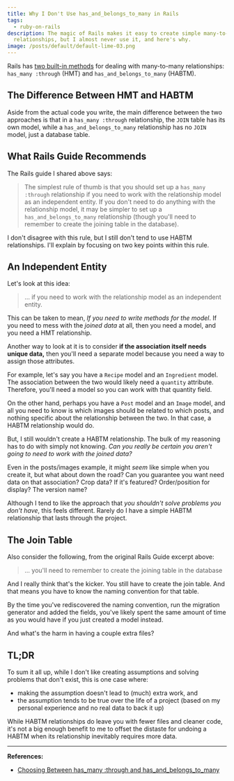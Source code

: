 ```yaml
---
title: Why I Don't Use has_and_belongs_to_many in Rails
tags:
  - ruby-on-rails
description: The magic of Rails makes it easy to create simple many-to-many
  relationships, but I almost never use it, and here's why.
image: /posts/default/default-lime-03.png
---
```


Rails has [two built-in methods](http://guides.rubyonrails.org/association_basics.html#choosing-between-has-many-through-and-has-and-belongs-to-many) for dealing with many-to-many relationships: `has_many :through` (HMT) and `has_and_belongs_to_many` (HABTM).

## The Difference Between HMT and HABTM

Aside from the actual code you write, the main difference between the two approaches is that in a `has_many :through` relationship, the `JOIN` table has its own model, while a `has_and_belongs_to_many` relationship has no `JOIN` model, just a database table.

## What Rails Guide Recommends

The Rails guide I shared above says:

> The simplest rule of thumb is that you should set up a `has_many :through` relationship if you need to work with the relationship model as an independent entity. If you don't need to do anything with the relationship model, it may be simpler to set up a `has_and_belongs_to_many` relationship (though you'll need to remember to create the joining table in the database).

I don't disagree with this rule, but I still don't tend to use HABTM relationships. I'll explain by focusing on two key points within this rule.

## An Independent Entity

Let's look at this idea:

> ... if you need to work with the relationship model as an independent entity.

This can be taken to mean, _If you need to write methods for the model_. If you need to mess with the _joined data_ at all, then you need a model, and you need a HMT relationship.

Another way to look at it is to consider **if the association itself needs unique data,** then you'll need a separate model because you need a way to assign those attributes.

For example, let's say you have a `Recipe` model and an `Ingredient` model. The association between the two would likely need a `quantity` attribute. Therefore, you'll need a model so you can work with that quantity field.

On the other hand, perhaps you have a `Post` model and an `Image` model, and all you need to know is which images should be related to which posts, and nothing specific about the relationship between the two. In that case, a HABTM relationship would do.

But, I still wouldn't create a HABTM relationship. The bulk of my reasoning has to do with simply not knowing. _Can you really be certain you aren't going to need to work with the joined data?_

Even in the posts/images example, it might _seem_ like simple when you create it, but what about down the road? Can you guarantee you want need data on that association? Crop data? If it's featured? Order/position for display? The version name?

Although I tend to like the approach that _you shouldn't solve problems you don't have_, this feels different. Rarely do I have a simple HABTM relationship that lasts through the project.

## The Join Table

Also consider the following, from the original Rails Guide excerpt above:

> ... you'll need to remember to create the joining table in the database

And I really think that's the kicker. You still have to create the join table. And that means you have to know the naming convention for that table.

By the time you've rediscovered the naming convention, run the migration generator and added the fields, you've likely spent the same amount of time as you would have if you just created a model instead.

And what's the harm in having a couple extra files?

## TL;DR

To sum it all up, while I don't like creating assumptions and solving problems that don't exist, this is one case where:

- making the assumption doesn't lead to (much) extra work, and
- the assumption tends to be true over the life of a project (based on my personal experience and no real data to back it up)

While HABTM relationships do leave you with fewer files and cleaner code, it's not a big enough benefit to me to offset the distaste for undoing a HABTM when its relationship inevitably requires more data.

---

**References:**

- [Choosing Between has_many :through and has_and_belongs_to_many](http://guides.rubyonrails.org/association_basics.html#choosing-between-has-many-through-and-has-and-belongs-to-many)

